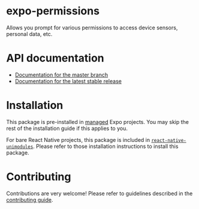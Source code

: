 # expo-permissions

Allows you prompt for various permissions to access device sensors, personal data, etc.

# API documentation

- [Documentation for the master branch](https://github.com/expo/expo/blob/master/docs/pages/versions/unversioned/sdk/permissions.md)
- [Documentation for the latest stable release](https://docs.expo.io/versions/latest/sdk/permissions/)

# Installation

This package is pre-installed in [managed](https://docs.expo.io/versions/latest/introduction/managed-vs-bare/) Expo projects. You may skip the rest of the installation guide if this applies to you.

For bare React Native projects, this package is included in [`react-native-unimodules`](https://github.com/unimodules/react-native-unimodules). Please refer to those installation instructions to install this package.

# Contributing

Contributions are very welcome! Please refer to guidelines described in the [contributing guide]( https://github.com/expo/expo#contributing).
